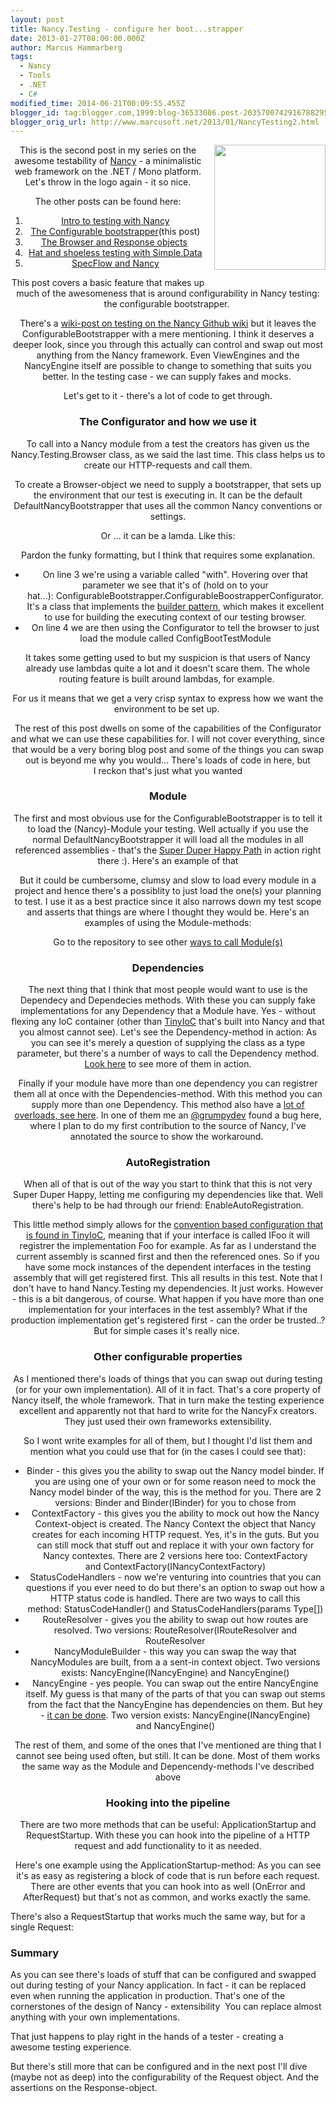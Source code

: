 ```yaml
---
layout: post
title: Nancy.Testing - configure her boot...strapper
date: 2013-01-27T08:00:00.000Z
author: Marcus Hammarberg
tags:
  - Nancy
  - Tools
  - .NET
  - C#
modified_time: 2014-06-21T00:09:55.455Z
blogger_id: tag:blogger.com,1999:blog-36533086.post-2035700742916788295
blogger_orig_url: http://www.marcusoft.net/2013/01/NancyTesting2.html
---
```





<div class="separator" style="clear: both; text-align: center;">

<a href="http://nancyfx.org/images/logo.png" data-imageanchor="1"
style="clear: right; float: right; margin-bottom: 1em; margin-left: 1em;"><img
src="http://nancyfx.org/images/logo.png" data-border="0" width="178"
height="200" /></a>


This is the second post in my series on the awesome testability of
<a href="http://www.nancyfx.org/" target="_blank">Nancy</a> - a
minimalistic web framework on the .NET / Mono platform. Let's throw in
the logo again - it so nice.

The other posts can be found here:

1.  <a href="http://www.marcusoft.net/2013/01/NancyTesting1.html"
    target="_blank">Intro to testing with Nancy</a>
2.  <a href="http://www.marcusoft.net/2013/01/NancyTesting2.html"
    target="_blank">The Configurable bootstrapper</a>(this post)
3.  <a href="http://www.marcusoft.net/2013/01/NancyTesting3.html"
    target="_blank">The Browser and Response objects</a> 
4.  <a href="http://www.marcusoft.net/2013/02/NancyTesting4.html"
    target="_blank">Hat and shoeless testing with Simple.Data</a>
5.  <a href="http://www.marcusoft.net/2013/02/NancyTesting5.html"
    target="_blank">SpecFlow and Nancy</a>



This post covers a basic feature that makes up much of the awesomeness
that is around configurability in Nancy testing: the configurable
bootstrapper. 






There's a
<a href="https://github.com/NancyFx/Nancy/wiki/Testing-your-application"
target="_blank">wiki-post on testing on the Nancy Github wiki</a> but it
leaves the ConfigurableBootstrapper with a mere mentioning. I think it
deserves a deeper look, since you through this actually can control and
swap out most anything from the Nancy framework. Even ViewEngines and
the NancyEngine itself are possible to change to something that suits
you better. In the testing case - we can supply fakes and mocks. 






Let's get to it - there's a lot of code to get through.



### The Configurator and how we use it



To call into a Nancy module from a test the creators has given us the
Nancy.Testing.Browser class, as we said the last time. This class helps
us to create our HTTP-requests and call them.

To create a Browser-object we need to supply a bootstrapper, that sets
up the environment that our test is executing in. It can be the default
DefaultNancyBootstrapper that uses all the common Nancy conventions or
settings.

Or ... it can be a lamda. Like this:


Pardon the funky formatting, but I think that requires
some explanation.

-   On line 3 we're using a variable called "with". Hovering over that
    parameter we see that it's of (hold on to your
    hat...): ConfigurableBootstrapper.ConfigurableBoostrapperConfigurator.
    It's a class that implements the
    <a href="http://en.wikipedia.org/wiki/Builder_pattern"
    target="_blank">builder pattern</a>, which makes it excellent to use
    for building the executing context of our testing browser.
-   On line 4 we are then using the Configurator to tell the browser to
    just load the module called ConfigBootTestModule



It takes some getting used to but my suspicion is that users of Nancy
already use lambdas quite a lot and it doesn't scare them. The whole
routing feature is built around lambdas, for example. 




For us it means that we get a very crisp syntax to express how we want
the environment to be set up. 






The rest of this post dwells on some of the capabilities of the
Configurator and what we can use these capabilities for. I will not
cover everything, since that would be a very boring blog post and some
of the things you can swap out is beyond me why you would...
There's loads of code in here, but I reckon that's just what you wanted



### Module



The first and most obvious use for the ConfigurableBootstrapper is to
tell it to load the (Nancy)-Module your testing. Well actually if you
use the normal DefaultNancyBootstrapper it will load all the modules in
all referenced assemblies - that's the
<a href="https://github.com/NancyFx/Nancy#the-super-duper-happy-path"
target="_blank">Super Duper Happy Path</a> in action right there :).
Here's an example of that

But it could be cumbersome, clumsy and slow to load every module in a
project and hence there's a possiblity to just load the one(s) your
planning to test. I use it as a best practice since it also narrows down
my test scope and asserts that things are where I thought they would
be.
Here's an examples of using the Module-methods:


Go to the repository to see other [ways to call
Module(s)](https://github.com/marcusoftnet/DiscoveringNancyThroughTests/blob/master/DiscoverNancy.Tests/DiscoverNancy.Tests/ConfigurableBootstrapper_Module.cs)


### Dependencies



The next thing that I think that most people would want to use is the
Dependecy and Dependecies methods. With these you can supply fake
implementations for any Dependency that a Module have. Yes - without
flexing any IoC container (other than
<a href="https://github.com/grumpydev/TinyIoC"
target="_blank">TinyIoC</a> that's built into Nancy and that you almost
cannot see).
Let's see the Dependency-method in action:
As you can see it's merely a question of supplying the class as a type
parameter, but there's a number of ways to call the Dependency method.
<a
href="https://github.com/marcusoftnet/DiscoveringNancyThroughTests/blob/master/DiscoverNancy.Tests/DiscoverNancy.Tests/ConfigurableBoostrapper_Dependency.cs"
target="_blank">Look here</a> to see more of them in action.

Finally if your module have more than one dependency you can registrer
them all at once with the Dependencies-method. With this method you can
supply more than one Dependency.
This method also have a <a
href="https://github.com/marcusoftnet/DiscoveringNancyThroughTests/blob/master/DiscoverNancy.Tests/DiscoverNancy.Tests/ConfigurableBootstraper_Dependecies.cs"
target="_blank">lot of overloads, see here</a>. In one of them me an
<a href="http://twitter.com/grumpydev" target="_blank">@grumpydev</a>
found a bug here, where I plan to do my first contribution to the source
of Nancy, I've annotated the source to show the workaround. 


### AutoRegistration



When all of that is out of the way you start to think that this is not
very Super Duper Happy, letting me configuring my dependencies like
that. Well there's help to be had through our friend:
EnableAutoRegistration.

This little method simply allows for the <a
href="https://github.com/grumpydev/TinyIoC/wiki/Setup---getting-started"
target="_blank">convention based configuration that is found in
TinyIoC</a>, meaning that if your interface is called IFoo it will
registrer the implementation Foo for example. As far as I understand the
current assembly is scanned first and then the referenced ones. So if
you have some mock instances of the dependent interfaces in the testing
assembly that will get registered first.
This all results in this test. Note that I don't have to hand
Nancy.Testing my dependencies. It just works.
However - this is a bit dangerous, of course. What happen if you have
more than one implementation for your interfaces in the test assembly?
What if the production implementation get's registered first - can the
order be trusted..? But for simple cases it's really nice. 


### Other configurable properties



As I mentioned there's loads of things that you can swap out during
testing (or for your own implementation). All of it in fact. That's a
core property of Nancy itself, the whole framework. That in turn make
the testing experience excellent and apparently not that hard to write
for the NancyFx creators. They just used their own
frameworks extensibility.






So I wont write examples for all of them, but I thought I'd list them
and mention what you could use that for (in the cases I could see that):




-   Binder - this gives you the ability to swap out the Nancy model
    binder. If you are using one of your own or for some reason need to
    mock the Nancy model binder of the way, this is the method for
    you.
    There are 2 versions: Binder and Binder(IBinder) for you to chose
    from
-   ContextFactory - this gives you the ability to mock out how the
    Nancy Context-object is created. The Nancy Context the object that
    Nancy creates for each incoming HTTP request. Yes, it's in the guts.
    But you can still mock that stuff out and replace it with your own
    factory for Nancy contextes.
    There are 2 versions here too: ContextFactory
    and ContextFactory(INancyContextFactory)
-   StatusCodeHandlers - now we're venturing into countries that you can
    questions if you ever need to do but there's an option to swap out
    how a HTTP status code is handled.
    There are two ways to call this method: StatusCodeHandler() and
    StatusCodeHandlers(params Type\[\])
-   RouteResolver - gives you the ability to swap out how routes are
    resolved. Two versions: RouteResolver(IRouteResolver and
    RouteResolver
-   NancyModuleBuilder - this way you can swap the way that NancyModules
    are built, from a a sent-in context object. Two versions exists:
    NancyEngine(INancyEngine) and NancyEngine()
-   NancyEngine - yes people. You can swap out the entire NancyEngine
    itself. My guess is that many of the parts of that you can swap out
    stems from the fact that the NancyEngine has dependencies on them.
    But hey - <a
    href="https://github.com/NancyFx/Nancy/blob/master/src/Nancy.Tests/Unit/NancyEngineFixture.cs"
    target="_blank">it can be done</a>. Two version
    exists: NancyEngine(INancyEngine) and NancyEngine()



The rest of them, and some of the ones that I've mentioned are thing
that I cannot see being used often, but still. It can be done. Most of
them works the same way as the Module and Depencendy-methods I've
described above



### Hooking into the pipeline



There are two more methods that can be useful: ApplicationStartup and
RequestStartup. With these you can hook into the pipeline of a HTTP
request and add functionality to it as needed.

Here's one example using the ApplicationStartup-method:
As you can see it's as easy as registering a block of code that is run
before each request. There are other events that you can hook into as
well (OnError and AfterRequest) but that's not as common, and works
exactly the same. 


<div style="text-align: left;">

<div style="text-align: left;">

There's also a RequestStartup that works much the same way, but for a
single Request:
### Summary




As you can see there's loads of stuff that can be configured and swapped
out during testing of your Nancy application. In fact - it can be
replaced even when running the application in production. That's one of
the cornerstones of the design of Nancy - extensibility  You can replace
almost anything with your own implementations.

That just happens to play right in the hands of a tester - creating a
awesome testing experience.

But there's still more that can be configured and in the next post I'll
dive (maybe not as deep) into the configurability of the Request object.
And the assertions on the Response-object.






